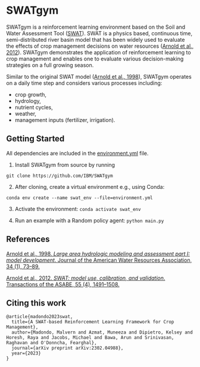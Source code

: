 # SWATgym

SWATgym is a reinforcement learning environment based on the Soil and Water Assessment Tool ([SWAT](https://swat.tamu.edu/)). SWAT is a physics based, continuous time, semi-distributed river basin model that has been widely used to evaluate the effects of crop management decisions on water resources ([Arnold et al., 2012][arnold2012swat]). SWATgym demonstrates the application of reinforcement learning to crop management and enables one to evaluate various decision-making strategies on a full growing season.

Similar to the original SWAT model ([Arnold et al., 1998][arnold1998large]), SWATgym operates on a daily time step and considers various processes including:
- crop growth,
- hydrology, 
- nutrient cycles,
- weather,
- management inputs (fertilizer, irrigation).

## Getting Started
All dependencies are included in the [environment.yml](https://github.com/IBM/SWATgym/blob/main/environment.yml) file.

1. Install SWATgym from source by running
```
git clone https://github.com/IBM/SWATgym
```

2. After cloning, create a virtual environment e.g., using Conda: 
```
conda env create --name swat_env --file=environment.yml
```

3. Activate the environment: `conda activate swat_env`

4. Run an example with a Random policy agent: `python main.py`

## References

[Arnold et al., 1998. *Large area hydrologic modeling and assessment part I: model development*. Journal of the American Water Resources Association, 34 (1), 73–89.][arnold1998large]

[Arnold et al., 2012. *SWAT: model use, calibration, and validation*. Transactions of the ASABE, 55 (4), 1491–1508.][arnold2012swat]

## Citing this work

```
@article{madondo2023swat,
  title={A SWAT-based Reinforcement Learning Framework for Crop Management},
  author={Madondo, Malvern and Azmat, Muneeza and Dipietro, Kelsey and Horesh, Raya and Jacobs, Michael and Bawa, Arun and Srinivasan, Raghavan and O'Donncha, Fearghal},
  journal={arXiv preprint arXiv:2302.04988},
  year={2023}
}
```

[arnold1998large]: https://pubag.nal.usda.gov/download/75/pdf
[arnold2012swat]: https://swat.tamu.edu/media/99051/azdezasp.pdf
